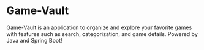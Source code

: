 # Game-Vault
Game-Vault is an application to organize and explore your favorite games with features such as search, categorization, and game details. Powered by Java and Spring Boot!
